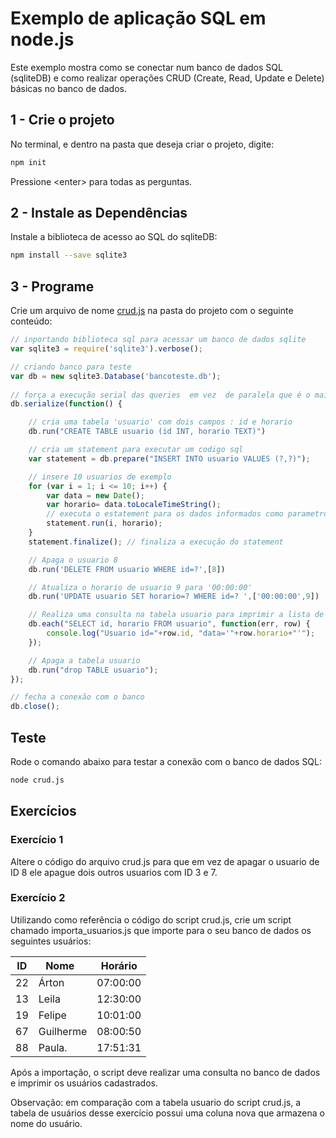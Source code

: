 
# Exemplo de aplicação SQL em node.js

Este exemplo mostra como se conectar num banco de dados SQL (sqliteDB) e como realizar operações CRUD (Create,  Read, Update e Delete) básicas no banco de dados.

## 1 - Crie o projeto

No terminal, e dentro na pasta que deseja criar o projeto, digite:
```bash
npm init
```
Pressione \<enter\> para todas as perguntas.

## 2 - Instale as Dependências

Instale a biblioteca de acesso ao SQL do sqliteDB:

```bash
npm install --save sqlite3

```

## 3 - Programe

Crie um arquivo de nome [crud.js](crud.js) na pasta do projeto com o seguinte conteúdo:
```javascript
// inportando biblioteca sql para acessar um banco de dados sqlite
var sqlite3 = require('sqlite3').verbose();

// criando banco para teste
var db = new sqlite3.Database('bancoteste.db');
    
// força a execução serial das queries  em vez  de paralela que é o mais comum para aplicações node.js
db.serialize(function() {   

    // cria uma tabela 'usuario' com dois campos : id e horario
    db.run("CREATE TABLE usuario (id INT, horario TEXT)")

    // cria um statement para executar um codigo sql
    var statement = db.prepare("INSERT INTO usuario VALUES (?,?)");

    // insere 10 usuarios de exemplo
    for (var i = 1; i <= 10; i++) {
        var data = new Date();
        var horario= data.toLocaleTimeString();
        // executa o estatement para os dados informados como parametro
        statement.run(i, horario); 
    }
    statement.finalize(); // finaliza a execução do statement

    // Apaga o usuario 8
    db.run('DELETE FROM usuario WHERE id=?',[8]) 

    // Atualiza o horario de usuario 9 para '00:00:00'
    db.run('UPDATE usuario SET horario=? WHERE id=? ',['00:00:00',9]) 

    // Realiza uma consulta na tabela usuario para imprimir a lista de usuarios cadastrados
    db.each("SELECT id, horario FROM usuario", function(err, row) {
        console.log("Usuario id="+row.id, "data='"+row.horario+"'");
    });

    // Apaga a tabela usuario
    db.run("drop TABLE usuario");
});

// fecha a conexão com o banco
db.close();
```

## Teste

Rode o comando abaixo para testar a conexão com o banco de dados SQL:
```bash
node crud.js
```

## Exercícios 

### Exercício 1

Altere o código do arquivo crud.js para que em vez de apagar o usuario de ID 8 ele apague  dois outros usuarios com ID 3 e 7.

### Exercício 2

Utilizando como referência o código do script crud.js, crie um script chamado importa_usuarios.js que importe para o seu banco de dados os seguintes usuários:

| ID | Nome      | Horário  | 
|----|-----------|----------|
| 22 | Árton     | 07:00:00 |
| 13 | Leila     | 12:30:00 |
| 19 | Felipe    | 10:01:00 |
| 67 | Guilherme | 08:00:50 |
| 88 | Paula.    | 17:51:31 |

Após a importação, o script deve realizar uma consulta no banco de dados e imprimir os usuários cadastrados.

Observação: em comparação com a tabela usuario do script crud.js, a tabela de usuários desse exercício possui uma coluna nova que armazena o nome do usuário.

